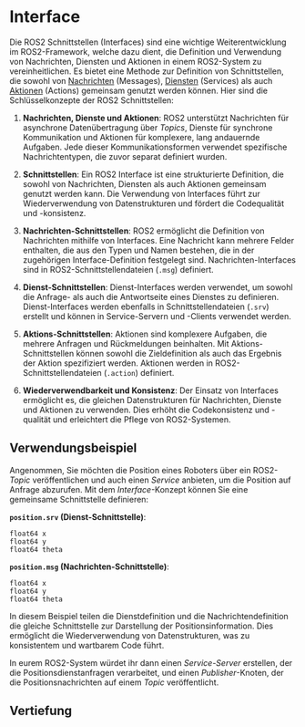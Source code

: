 # Interface 

Die ROS2 Schnittstellen (Interfaces) sind eine wichtige Weiterentwicklung im ROS2-Framework, welche dazu dient, die Definition und Verwendung von Nachrichten, Diensten und Aktionen in einem ROS2-System zu vereinheitlichen. Es bietet eine Methode zur Definition von Schnittstellen, die sowohl von [Nachrichten](TODO) (Messages), [Diensten](TODO) (Services) als auch [Aktionen](TODO) (Actions) gemeinsam genutzt werden können. Hier sind die Schlüsselkonzepte der ROS2 Schnittstellen:

1. **Nachrichten, Dienste und Aktionen**:
   ROS2 unterstützt Nachrichten für asynchrone Datenübertragung über _Topics_, Dienste für synchrone Kommunikation und Aktionen für komplexere, lang andauernde Aufgaben. Jede dieser Kommunikationsformen verwendet spezifische Nachrichtentypen, die zuvor separat definiert wurden.

2. **Schnittstellen**:
   Ein ROS2 Interface ist eine strukturierte Definition, die sowohl von Nachrichten, Diensten als auch Aktionen gemeinsam genutzt werden kann. Die Verwendung von Interfaces führt zur Wiederverwendung von Datenstrukturen und fördert die Codequalität und -konsistenz.

3. **Nachrichten-Schnittstellen**:
   ROS2 ermöglicht die Definition von Nachrichten mithilfe von Interfaces. Eine Nachricht kann mehrere Felder enthalten, die aus den Typen und Namen bestehen, die in der zugehörigen Interface-Definition festgelegt sind. Nachrichten-Interfaces sind in ROS2-Schnittstellendateien (`.msg`) definiert.

4. **Dienst-Schnittstellen**:
   Dienst-Interfaces werden verwendet, um sowohl die Anfrage- als auch die Antwortseite eines Dienstes zu definieren. Dienst-Interfaces werden ebenfalls in Schnittstellendateien (`.srv`) erstellt und können in Service-Servern und -Clients verwendet werden.

5. **Aktions-Schnittstellen**:
   Aktionen sind komplexere Aufgaben, die mehrere Anfragen und Rückmeldungen beinhalten. Mit Aktions-Schnittstellen können sowohl die Zieldefinition als auch das Ergebnis der Aktion spezifiziert werden. Aktionen werden in ROS2-Schnittstellendateien (`.action`) definiert.

6. **Wiederverwendbarkeit und Konsistenz**:
   Der Einsatz von Interfaces ermöglicht es, die gleichen Datenstrukturen für Nachrichten, Dienste und Aktionen zu verwenden. Dies erhöht die Codekonsistenz und -qualität und erleichtert die Pflege von ROS2-Systemen.

## Verwendungsbeispiel

Angenommen, Sie möchten die Position eines Roboters über ein ROS2-_Topic_ veröffentlichen und auch einen _Service_ anbieten, um die Position auf Anfrage abzurufen. Mit dem _Interface_-Konzept können Sie eine gemeinsame Schnittstelle definieren:

**`position.srv` (Dienst-Schnittstelle)**:
```text
float64 x
float64 y
float64 theta
```

**`position.msg` (Nachrichten-Schnittstelle)**:
```text
float64 x
float64 y
float64 theta
```

In diesem Beispiel teilen die Dienstdefinition und die Nachrichtendefinition die gleiche Schnittstelle zur Darstellung der Positionsinformation. Dies ermöglicht die Wiederverwendung von Datenstrukturen, was zu konsistentem und wartbarem Code führt.

In eurem ROS2-System würdet ihr dann einen _Service-Server_ erstellen, der die Positionsdienstanfragen verarbeitet, und einen _Publisher_-Knoten, der die Positionsnachrichten auf einem _Topic_ veröffentlicht.

## Vertiefung

```{tableofcontents}
```

